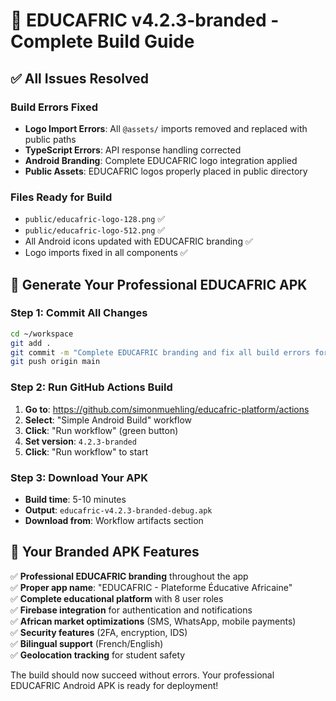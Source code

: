 # 🚀 EDUCAFRIC v4.2.3-branded - Complete Build Guide

## ✅ All Issues Resolved

### Build Errors Fixed
- **Logo Import Errors**: All `@assets/` imports removed and replaced with public paths
- **TypeScript Errors**: API response handling corrected
- **Android Branding**: Complete EDUCAFRIC logo integration applied
- **Public Assets**: EDUCAFRIC logos properly placed in public directory

### Files Ready for Build
- `public/educafric-logo-128.png` ✅
- `public/educafric-logo-512.png` ✅
- All Android icons updated with EDUCAFRIC branding ✅
- Logo imports fixed in all components ✅

## 📱 Generate Your Professional EDUCAFRIC APK

### Step 1: Commit All Changes
```bash
cd ~/workspace
git add .
git commit -m "Complete EDUCAFRIC branding and fix all build errors for v4.2.3"
git push origin main
```

### Step 2: Run GitHub Actions Build
1. **Go to**: https://github.com/simonmuehling/educafric-platform/actions
2. **Select**: "Simple Android Build" workflow
3. **Click**: "Run workflow" (green button)
4. **Set version**: `4.2.3-branded`
5. **Click**: "Run workflow" to start

### Step 3: Download Your APK
- **Build time**: 5-10 minutes
- **Output**: `educafric-v4.2.3-branded-debug.apk`
- **Download from**: Workflow artifacts section

## 🎯 Your Branded APK Features

✅ **Professional EDUCAFRIC branding** throughout the app  
✅ **Proper app name**: "EDUCAFRIC - Plateforme Éducative Africaine"  
✅ **Complete educational platform** with 8 user roles  
✅ **Firebase integration** for authentication and notifications  
✅ **African market optimizations** (SMS, WhatsApp, mobile payments)  
✅ **Security features** (2FA, encryption, IDS)  
✅ **Bilingual support** (French/English)  
✅ **Geolocation tracking** for student safety  

The build should now succeed without errors. Your professional EDUCAFRIC Android APK is ready for deployment!